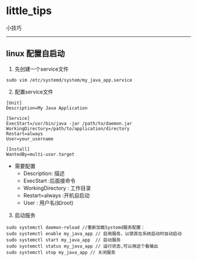 # little_tips
小技巧

<hr>

## linux 配置自启动

1. 先创建一个service文件

```linux
sudo vim /etc/systemd/system/my_java_app.service
```

2.  配置service文件

```linux
[Unit]
Description=My Java Application

[Service]
ExecStart=/usr/bin/java -jar /path/to/daemon.jar
WorkingDirectory=/path/to/application/directory
Restart=always
User=your_username

[Install]
WantedBy=multi-user.target
```

 - 需要配置
     - Description: 描述
     - ExecStart :后面接命令
     - WorkingDirectory : 工作目录
     - Restart=always :开机自启动
     - User : 用户名(如root)

3. 启动服务

```linux
sudo systemctl daemon-reload //重新加载Systemd服务配置：
sudo systemctl enable my_java_app // 启用服务，以使其在系统启动时自动启动
sudo systemctl start my_java_app  // 启动服务
sudo systemctl status my_java_app // 运行状态,可以用这个看输出
sudo systemctl stop my_java_app // 关闭服务
```
